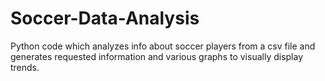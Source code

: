 # Soccer-Data-Analysis
Python code which analyzes info about soccer players from a csv file and generates requested information and various graphs to visually display trends.
